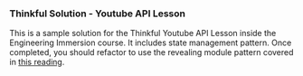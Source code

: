### Thinkful Solution - Youtube API Lesson

This is a sample solution for the Thinkful Youtube API Lesson inside the Engineering Immersion course. It includes state management pattern. Once completed, you should refactor to use the revealing module pattern covered in [this reading](https://github.com/rich-at-thinkful/ft-curric-gists/fundamentals/modules.md).
